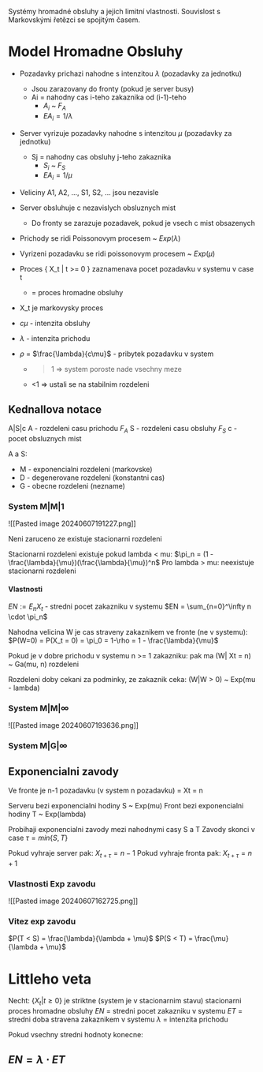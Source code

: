 Systémy hromadné obsluhy a jejich limitní vlastnosti. Souvislost s Markovskými řetězci se spojitým časem.

# Model Hromadne Obsluhy
- Pozadavky prichazi nahodne s intenzitou $\lambda$ (pozadavky za jednotku)
	- Jsou zarazovany do fronty (pokud je server busy)
	- Ai = nahodny cas i-teho zakaznika od (i-1)-teho
		- $A_i$ ~ $F_A$
		- $EA_i = 1/ \lambda$
- Server vyrizuje pozadavky nahodne s intenzitou $\mu$ (pozadavky za jednotku)
	- Sj = nahodny cas obsluhy j-teho zakaznika
		- $S_i$ ~ $F_S$
		- $EA_i = 1/ \mu$
- Veliciny A1, A2, ..., S1, S2, ... jsou nezavisle
- Server obsluhuje c nezavislych obsluznych mist
	- Do fronty se zarazuje pozadavek, pokud je vsech c mist obsazenych

- Prichody se ridi Poissonovym procesem ~ $Exp(\lambda)$
- Vyrizeni pozadavku se ridi poissonovym procesem ~ $Exp(\mu)$
- Proces { X_t | t >= 0 } zaznamenava pocet pozadavku v systemu v case t
	- = proces hromadne obsluhy
- X_t je markovysky proces
- $c\mu$ - intenzita obsluhy
- $\lambda$ - intenzita prichodu
- $\rho$ = $\frac{\lambda}{c\mu}$ - pribytek pozadavku v system
	- >1 => system poroste nade vsechny meze
	- <1 => ustali se na stabilnim rozdeleni
## Kednallova notace
A|S|c
A - rozdeleni casu prichodu $F_A$
S - rozdeleni casu obsluhy $F_S$
c - pocet obsluznych mist

A a S:
- M - exponencialni rozdeleni (markovske)
- D - degenerovane rozdeleni (konstantni cas)
- G - obecne rozdeleni (nezname)
### System M|M|1
![[Pasted image 20240607191227.png]]

Neni zaruceno ze existuje stacionarni rozdeleni

Stacionarni rozdeleni existuje pokud lambda < mu:
$\pi_n = (1 - \frac{\lambda}{\mu})(\frac{\lambda}{\mu})^n$
Pro lambda > mu:
neexistuje stacionarni rozdeleni
#### Vlastnosti
$EN := E_\pi X_t$ - stredni pocet zakazniku v systemu
$EN = \sum_{n=0}^\infty n \cdot \pi_n$

Nahodna velicina W je cas straveny zakaznikem ve fronte (ne v systemu):
$P(W=0) = P(X_t = 0) = \pi_0 = 1-\rho = 1 - \frac{\lambda}{\mu}$

Pokud je v dobre prichodu v systemu n >= 1 zakazniku:
pak ma (W| Xt = n) ~ Ga(mu, n) rozdeleni

Rozdeleni doby cekani za podminky, ze zakaznik ceka:
(W|W > 0) ~ Exp(mu - lambda)
### System M|M|$\infty$
![[Pasted image 20240607193636.png]]
### System M|G|$\infty$

## Exponencialni zavody
Ve fronte je n-1 pozadavku (v system n pozadavku) = Xt = n

Serveru bezi exponencialni hodiny S ~ Exp(mu)
Front bezi exponencialni hodiny T ~ Exp(lambda)

Probihaji exponencialni zavody mezi nahodnymi casy S a T
Zavody skonci v case $\tau = min\{S, T\}$

Pokud vyhraje server pak: $X_{t+\tau}=n-1$
Pokud vyhraje fronta pak: $X_{t+\tau}=n+1$

### Vlastnosti Exp zavodu
![[Pasted image 20240607162725.png]]
### Vitez exp zavodu
$P(T < S) = \frac{\lambda}{\lambda + \mu}$
$P(S < T) = \frac{\mu}{\lambda + \mu}$
# Littleho veta
Necht:
$\{ X_t | t \ge 0\}$ je striktne (system je v stacionarnim stavu) stacionarni proces hromadne obsluhy
$EN$ = stredni pocet zakazniku v systemu
$ET$ = stredni doba stravena zakaznikem v systemu
$\lambda$ = intenzita prichodu

Pokud vsechny stredni hodnoty konecne:
## $EN = \lambda \cdot ET$
